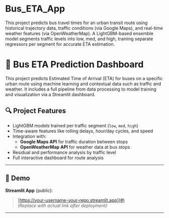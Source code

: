 # Bus_ETA_App
This project predicts bus travel times for an urban transit route using historical trajectory data, traffic conditions (via Google Maps), and real-time weather features (via OpenWeatherMap). A LightGBM-based ensemble model segments traffic levels into low, med, and high, training separate regressors per segment for accurate ETA estimation. 
# 🚌 Bus ETA Prediction Dashboard

This project predicts Estimated Time of Arrival (ETA) for buses on a specific urban route using machine learning and contextual data such as traffic and weather. It includes a full pipeline from data processing to model training and visualization via a Streamlit dashboard.

## 🔍 Project Features

- LightGBM models trained per traffic segment (`low`, `med`, `high`)
- Time-aware features like rolling delays, hour/day cycles, and speed
- Integration with:
  - **Google Maps API** for traffic duration between stops
  - **OpenWeatherMap API** for weather data at bus stops
- Residual and performance analysis by traffic level
- Full interactive dashboard for route analysis

---

## 🚀 Demo

**Streamlit App** (public):
> [https://your-username-your-repo.streamlit.app](#)  
> *(Replace with actual link after deployment)*

---
